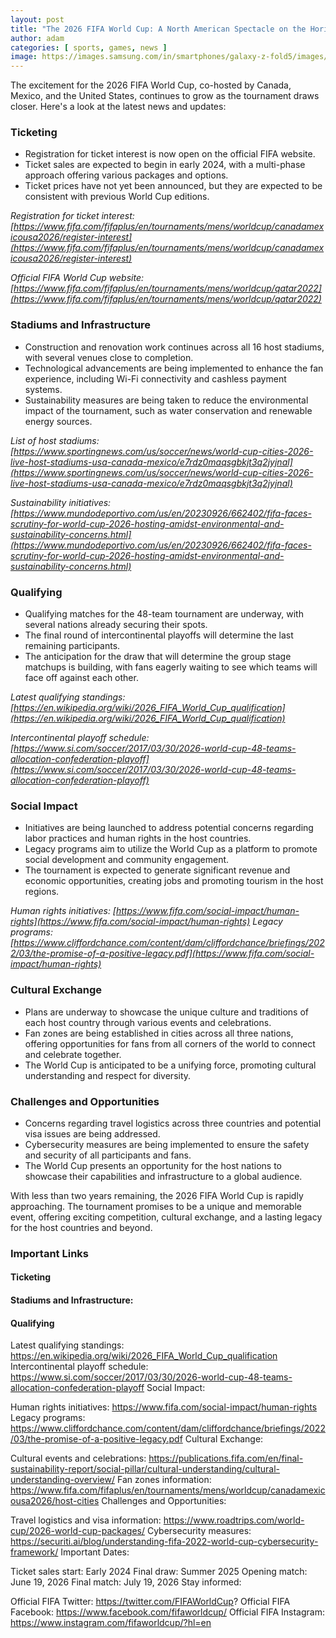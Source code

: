 ```yaml
---
layout: post
title: "The 2026 FIFA World Cup: A North American Spectacle on the Horizon - Latest News and Updates"
author: adam
categories: [ sports, games, news ]
image: https://images.samsung.com/in/smartphones/galaxy-z-fold5/images/galaxy-z-fold5-highlights-multitasking-mo.jpg?imbypass=true
---
```


The excitement for the 2026 FIFA World Cup, co-hosted by Canada, Mexico, and the United States, continues to grow as the tournament draws closer. Here's a look at the latest news and updates:

### Ticketing

- Registration for ticket interest is now open on the official FIFA website.
- Ticket sales are expected to begin in early 2024, with a multi-phase approach offering various packages and options.
- Ticket prices have not yet been announced, but they are expected to be consistent with previous World Cup editions.

*Registration for ticket interest: [https://www.fifa.com/fifaplus/en/tournaments/mens/worldcup/canadamexicousa2026/register-interest](https://www.fifa.com/fifaplus/en/tournaments/mens/worldcup/canadamexicousa2026/register-interest)*

*Official FIFA World Cup website: [https://www.fifa.com/fifaplus/en/tournaments/mens/worldcup/qatar2022](https://www.fifa.com/fifaplus/en/tournaments/mens/worldcup/qatar2022)*

### Stadiums and Infrastructure

- Construction and renovation work continues across all 16 host stadiums, with several venues close to completion.
- Technological advancements are being implemented to enhance the fan experience, including Wi-Fi connectivity and cashless payment systems.
- Sustainability measures are being taken to reduce the environmental impact of the tournament, such as water conservation and renewable energy sources.

*List of host stadiums: [https://www.sportingnews.com/us/soccer/news/world-cup-cities-2026-live-host-stadiums-usa-canada-mexico/e7rdz0maqsgbkjt3q2jyjnal](https://www.sportingnews.com/us/soccer/news/world-cup-cities-2026-live-host-stadiums-usa-canada-mexico/e7rdz0maqsgbkjt3q2jyjnal)*

*Sustainability initiatives: [https://www.mundodeportivo.com/us/en/20230926/662402/fifa-faces-scrutiny-for-world-cup-2026-hosting-amidst-environmental-and-sustainability-concerns.html](https://www.mundodeportivo.com/us/en/20230926/662402/fifa-faces-scrutiny-for-world-cup-2026-hosting-amidst-environmental-and-sustainability-concerns.html)*

### Qualifying

- Qualifying matches for the 48-team tournament are underway, with several nations already securing their spots.
- The final round of intercontinental playoffs will determine the last remaining participants.
- The anticipation for the draw that will determine the group stage matchups is building, with fans eagerly waiting to see which teams will face off against each other.

*Latest qualifying standings: [https://en.wikipedia.org/wiki/2026_FIFA_World_Cup_qualification](https://en.wikipedia.org/wiki/2026_FIFA_World_Cup_qualification)*

*Intercontinental playoff schedule: [https://www.si.com/soccer/2017/03/30/2026-world-cup-48-teams-allocation-confederation-playoff](https://www.si.com/soccer/2017/03/30/2026-world-cup-48-teams-allocation-confederation-playoff)*

### Social Impact

- Initiatives are being launched to address potential concerns regarding labor practices and human rights in the host countries.
- Legacy programs aim to utilize the World Cup as a platform to promote social development and community engagement.
- The tournament is expected to generate significant revenue and economic opportunities, creating jobs and promoting tourism in the host regions.

*Human rights initiatives: [https://www.fifa.com/social-impact/human-rights](https://www.fifa.com/social-impact/human-rights)*
*Legacy programs: [https://www.cliffordchance.com/content/dam/cliffordchance/briefings/2022/03/the-promise-of-a-positive-legacy.pdf](https://www.fifa.com/social-impact/human-rights)*

### Cultural Exchange

- Plans are underway to showcase the unique culture and traditions of each host country through various events and celebrations.
- Fan zones are being established in cities across all three nations, offering opportunities for fans from all corners of the world to connect and celebrate together.
- The World Cup is anticipated to be a unifying force, promoting cultural understanding and respect for diversity.

### Challenges and Opportunities

- Concerns regarding travel logistics across three countries and potential visa issues are being addressed.
- Cybersecurity measures are being implemented to ensure the safety and security of all participants and fans.
- The World Cup presents an opportunity for the host nations to showcase their capabilities and infrastructure to a global audience.

With less than two years remaining, the 2026 FIFA World Cup is rapidly approaching. The tournament promises to be a unique and memorable event, offering exciting competition, cultural exchange, and a lasting legacy for the host countries and beyond.

### Important Links

#### Ticketing



#### Stadiums and Infrastructure:



#### Qualifying

Latest qualifying standings: https://en.wikipedia.org/wiki/2026_FIFA_World_Cup_qualification
Intercontinental playoff schedule: https://www.si.com/soccer/2017/03/30/2026-world-cup-48-teams-allocation-confederation-playoff
 Social Impact:

Human rights initiatives: https://www.fifa.com/social-impact/human-rights
Legacy programs: https://www.cliffordchance.com/content/dam/cliffordchance/briefings/2022/03/the-promise-of-a-positive-legacy.pdf
 Cultural Exchange:

Cultural events and celebrations: https://publications.fifa.com/en/final-sustainability-report/social-pillar/cultural-understanding/cultural-understanding-overview/
Fan zones information: https://www.fifa.com/fifaplus/en/tournaments/mens/worldcup/canadamexicousa2026/host-cities
 Challenges and Opportunities:

Travel logistics and visa information: https://www.roadtrips.com/world-cup/2026-world-cup-packages/
Cybersecurity measures: https://securiti.ai/blog/understanding-fifa-2022-world-cup-cybersecurity-framework/
 Important Dates:

Ticket sales start: Early 2024
Final draw: Summer 2025
Opening match: June 19, 2026
Final match: July 19, 2026
 Stay informed:

Official FIFA Twitter: https://twitter.com/FIFAWorldCup?
Official FIFA Facebook: https://www.facebook.com/fifaworldcup/
Official FIFA Instagram: https://www.instagram.com/fifaworldcup/?hl=en